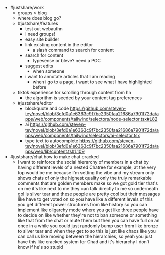 - #justshare/work
	- groups > blog
	- where does blog go?
	- #justshare/features
		- test out webauthn
		- I need groups!
		- easy site builder
		- link existing content in the editor
			- a slash command to search for content
		- search for content
			- typesense or bleve? need a POC
		- suggest edits
			- when someone
		- i want to annotate articles that I am reading
			- when i go to a page, i want to see what I have highlighted before
	- tiktok experience for scrolling through content from hn
		- the algorithm is seeded by your content tag preferences
	- #justshare/editor
		- blockquote and code https://github.com/steven-tey/novel/blob/3efd0a1e6363c9f7bc2350faa21686a7901f72da/apps/web/components/tailwind/selectors/node-selector.tsx#L82
		- ai https://github.com/steven-tey/novel/blob/3efd0a1e6363c9f7bc2350faa21686a7901f72da/apps/web/components/tailwind/selectors/ai-selector.tsx
		- type text to autocomplete https://github.com/steven-tey/novel/blob/3efd0a1e6363c9f7bc2350faa21686a7901f72da/apps/web/lib/content.ts#L109
- #justshare/chat how to make chat cracked
	- I want to reinforce the social hierarchy of members in a chat by having different levels of a nested Chatree for example, at the very top would be me because I'm setting the vibe and my stream only shows chats of only the highest quality only the truly remarkable comments that are golden members make so we got gold tier that's on me it's like next to me they can talk directly to me so underneath gol is silver tear and these people are pretty cool but their messages like have to get voted on so you have like a different levels of this you get different power structures from like history so you can implement like oligarchy mode where you get like three people have to decide on like whether they're not to ban someone or something like that from the chat or mute them but then you can have full on an once in a while you could just randomly bump user from like bronze to silver tear and when they get to so this is just like chaos like you can call us like moving between the hierarchies, so yeah you just have this like cracked system for Chad and it's hierarchy I don't know if he's so stupid